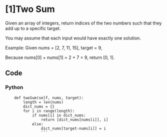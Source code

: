# [1]Two Sum

Given an array of integers, return indices of the two numbers such that they add up to a specific target.

You may assume that each input would have exactly one solution.

Example:
Given nums = [2, 7, 11, 15], target = 9,

Because nums[0] + nums[1] = 2 + 7 = 9,
return [0, 1].

## Code

### Python

```class Solution(object):
    def twoSum(self, nums, target):
        length = len(nums)
        dict_nums = {}
        for i in range(length):
            if nums[i] in dict_nums:
                return [dict_nums[nums[i]], i]
            else:
                dict_nums[target-nums[i]] = i
                ```






